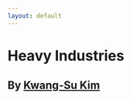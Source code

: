 ```yaml
---
layout: default
---
```


<h1>Heavy Industries</h1>
<h2>By <a href="https://twitter.com/vespertines" target="_blank">Kwang-Su Kim</a></h2>